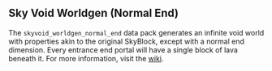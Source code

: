## Sky Void Worldgen (Normal End)
The `skyvoid_worldgen_normal_end` data pack generates an infinite void world with properties akin to the original SkyBlock, except with a normal end dimension. Every entrance end portal will have a single block of lava beneath it. For more information, visit the [wiki](https://github.com/BluePsychoRanger/SkyBlock_Collection/wiki).
